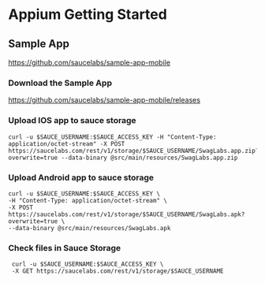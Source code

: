 # Appium Getting Started

## Sample App
https://github.com/saucelabs/sample-app-mobile

### Download the Sample App 
https://github.com/saucelabs/sample-app-mobile/releases

### Upload IOS app to sauce storage
    curl -u $SAUCE_USERNAME:$SAUCE_ACCESS_KEY -H "Content-Type: application/octet-stream" -X POST https://saucelabs.com/rest/v1/storage/$SAUCE_USERNAME/SwagLabs.app.zip?overwrite=true --data-binary @src/main/resources/SwagLabs.app.zip

### Upload Android app to sauce storage
    curl -u $SAUCE_USERNAME:$SAUCE_ACCESS_KEY \
    -H "Content-Type: application/octet-stream" \
    -X POST https://saucelabs.com/rest/v1/storage/$SAUCE_USERNAME/SwagLabs.apk?overwrite=true \
    --data-binary @src/main/resources/SwagLabs.apk

### Check files in Sauce Storage
     curl -u $SAUCE_USERNAME:$SAUCE_ACCESS_KEY \
     -X GET https://saucelabs.com/rest/v1/storage/$SAUCE_USERNAME